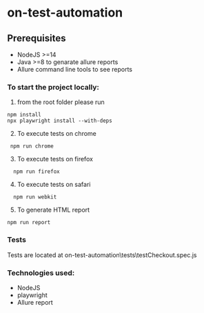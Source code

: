 ﻿# on-test-automation
## Prerequisites

- NodeJS >=14
- Java >=8 to genarate allure reports
- Allure command line tools to see reports

### To start the project locally:

1. from the root folder please run 
```
npm install
npx playwright install --with-deps
```
2. To execute tests on chrome
```
 npm run chrome
```
3. To execute tests on firefox
```
  npm run firefox
```
4. To execute tests on safari
```
  npm run webkit
```
5. To generate HTML report
```
npm run report
```

### Tests
Tests are located at on-test-automation\tests\testCheckout.spec.js


### Technologies used:
- NodeJS
- playwright
- Allure report
